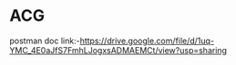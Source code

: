 # ACG

postman doc link:-https://drive.google.com/file/d/1uq-YMC_4E0aJfS7FmhLJogxsADMAEMCt/view?usp=sharing
